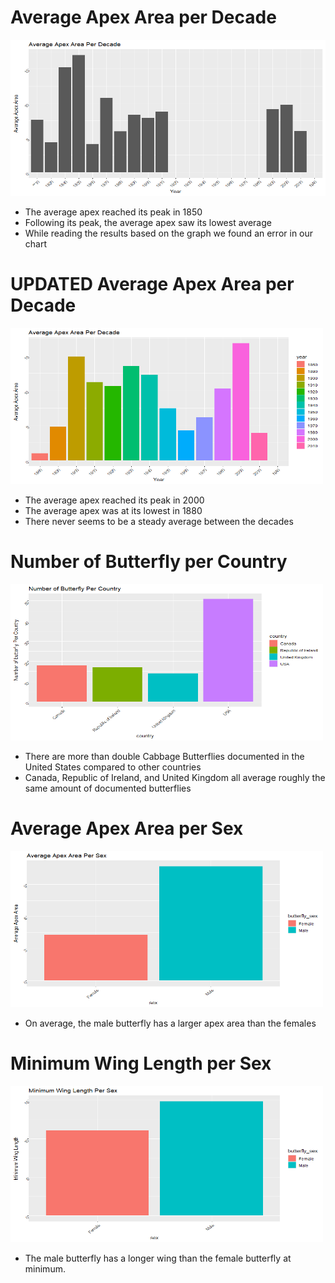 
# Average Apex Area per Decade

<img src="butterflyImages/decadeChart.png" height = "250" width = "600">

* The average apex reached its peak in 1850
* Following its peak, the average apex saw its lowest average
* While reading the results based on the graph we found an error in our chart

# UPDATED Average Apex Area per Decade

<img src="butterflyImages/cleaned decade chart.png" height = "250" width = "500">

* The average apex reached its peak in 2000
* The average apex was at its lowest in 1880
* There never seems to be a steady average between the decades

# Number of Butterfly per Country

<img src="butterflyImages/butterfly per country.png" height = "250" width = "500">

* There are more than double Cabbage Butterflies documented in the United States compared to other countries
* Canada, Republic of Ireland, and United Kingdom all average roughly the same amount of documented butterflies

# Average Apex Area per Sex

<img src="butterflyImages/average apex area per sex.png" height = "250" width = "500">

* On average, the male butterfly has a larger apex area than the females

# Minimum Wing Length per Sex

<img src="butterflyImages/minimum wing length per sex.png" height = "250" width = "500">

* The male butterfly has a longer wing than the female butterfly at minimum.
